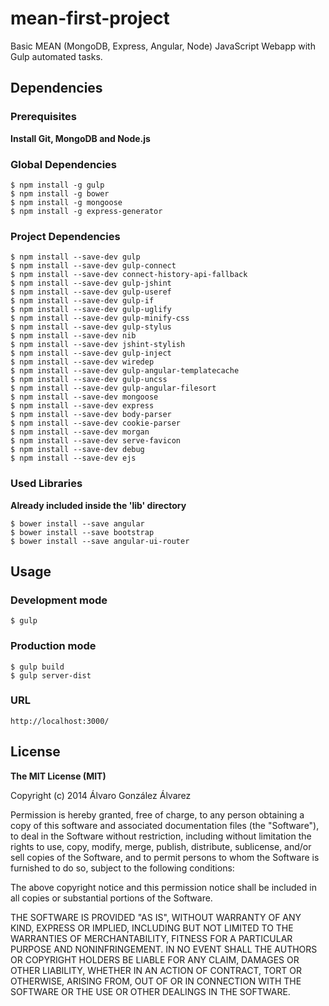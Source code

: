 # mean-first-project

Basic MEAN (MongoDB, Express, Angular, Node) JavaScript Webapp with Gulp automated tasks.

## Dependencies
### Prerequisites

**Install Git, MongoDB and Node.js**

### Global Dependencies
```
$ npm install -g gulp
$ npm install -g bower
$ npm install -g mongoose
$ npm install -g express-generator
```
### Project Dependencies
```
$ npm install --save-dev gulp
$ npm install --save-dev gulp-connect
$ npm install --save-dev connect-history-api-fallback
$ npm install --save-dev gulp-jshint
$ npm install --save-dev gulp-useref
$ npm install --save-dev gulp-if
$ npm install --save-dev gulp-uglify
$ npm install --save-dev gulp-minify-css
$ npm install --save-dev gulp-stylus
$ npm install --save-dev nib
$ npm install --save-dev jshint-stylish
$ npm install --save-dev gulp-inject
$ npm install --save-dev wiredep
$ npm install --save-dev gulp-angular-templatecache
$ npm install --save-dev gulp-uncss
$ npm install --save-dev gulp-angular-filesort
$ npm install --save-dev mongoose
$ npm install --save-dev express
$ npm install --save-dev body-parser
$ npm install --save-dev cookie-parser
$ npm install --save-dev morgan
$ npm install --save-dev serve-favicon
$ npm install --save-dev debug
$ npm install --save-dev ejs
```
### Used Libraries
**Already included inside the 'lib' directory**
```
$ bower install --save angular
$ bower install --save bootstrap
$ bower install --save angular-ui-router
```

## Usage
### Development mode
```
$ gulp
```
### Production mode
```
$ gulp build
$ gulp server-dist
```
### URL
```
http://localhost:3000/
```

## License

**The MIT License (MIT)**

Copyright (c) 2014 Álvaro González Álvarez

Permission is hereby granted, free of charge, to any person obtaining a copy
of this software and associated documentation files (the "Software"), to deal
in the Software without restriction, including without limitation the rights
to use, copy, modify, merge, publish, distribute, sublicense, and/or sell
copies of the Software, and to permit persons to whom the Software is
furnished to do so, subject to the following conditions:

The above copyright notice and this permission notice shall be included in all
copies or substantial portions of the Software.

THE SOFTWARE IS PROVIDED "AS IS", WITHOUT WARRANTY OF ANY KIND, EXPRESS OR
IMPLIED, INCLUDING BUT NOT LIMITED TO THE WARRANTIES OF MERCHANTABILITY,
FITNESS FOR A PARTICULAR PURPOSE AND NONINFRINGEMENT. IN NO EVENT SHALL THE
AUTHORS OR COPYRIGHT HOLDERS BE LIABLE FOR ANY CLAIM, DAMAGES OR OTHER
LIABILITY, WHETHER IN AN ACTION OF CONTRACT, TORT OR OTHERWISE, ARISING FROM,
OUT OF OR IN CONNECTION WITH THE SOFTWARE OR THE USE OR OTHER DEALINGS IN THE
SOFTWARE.
